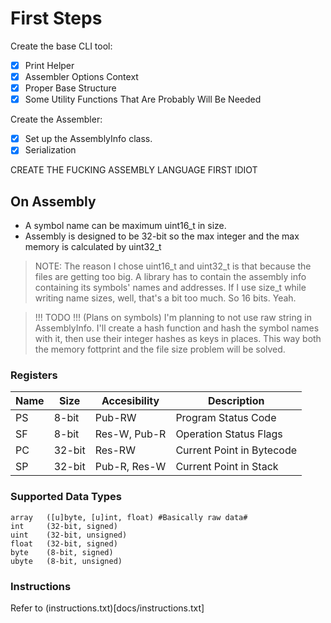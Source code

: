 # First Steps

Create the base CLI tool: 
- [x] Print Helper 
- [x] Assembler Options Context 
- [x] Proper Base Structure 
- [x] Some Utility Functions That Are Probably Will Be Needed 

Create the Assembler: 
- [x] Set up the AssemblyInfo class.
- [x] Serialization

CREATE THE FUCKING ASSEMBLY LANGUAGE FIRST IDIOT

## On Assembly

- A symbol name can be maximum uint16_t in size.
- Assembly is designed to be 32-bit so the max integer and the max memory is calculated by uint32_t

> NOTE: 
>   The reason I chose uint16_t and uint32_t is that because the files are getting too big.
>   A library has to contain the assembly info containing its symbols' names and addresses.
>   If I use size_t while writing name sizes, well, that's a bit too much. So 16 bits. Yeah.

> !!! TODO !!!
> (Plans on symbols)
>   I'm planning to not use raw string in AssemblyInfo. I'll create a hash function and hash the
>   symbol names with it, then use their integer hashes as keys in places. This way both the memory
>   fottprint and the file size problem will be solved.

### Registers

| Name | Size   | Accesibility | Description               |
|------|--------|--------------|---------------------------|
| PS   | 8-bit  | Pub-RW       | Program Status Code       |
| SF   | 8-bit  | Res-W, Pub-R | Operation Status Flags    |
| PC   | 32-bit | Res-RW       | Current Point in Bytecode |
| SP   | 32-bit | Pub-R, Res-W | Current Point in Stack    |

### Supported Data Types

```
array   ([u]byte, [u]int, float) #Basically raw data#
int     (32-bit, signed)
uint    (32-bit, unsigned)
float   (32-bit, signed)
byte    (8-bit, signed)
ubyte   (8-bit, unsigned)
```

### Instructions

Refer to (instructions.txt)[docs/instructions.txt]
